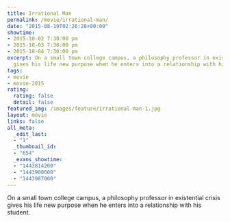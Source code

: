 ```yaml
---
title: Irrational Man
permalink: /movie/irrational-man/
date: "2015-08-19T02:26:28+00:00"
showtime:
- 2015-10-02 7:30:00 pm
- 2015-10-03 7:30:00 pm
- 2015-10-04 7:30:00 pm
excerpt: On a small town college campus, a philosophy professor in existential crisis
  gives his life new purpose when he enters into a relationship with his student.
tags:
- movie
- movie-2015
rating:
  rating: false
  detail: false
featured_img: /images/feature/irrational-man-1.jpg
layout: movie
links: false
all_meta:
  _edit_last:
  - "1"
  _thumbnail_id:
  - "654"
  _evans_showtime:
  - "1443814200"
  - "1443900600"
  - "1443987000"
---
```


On a small town college campus, a philosophy professor in existential crisis gives his life new purpose when he enters into a relationship with his student.